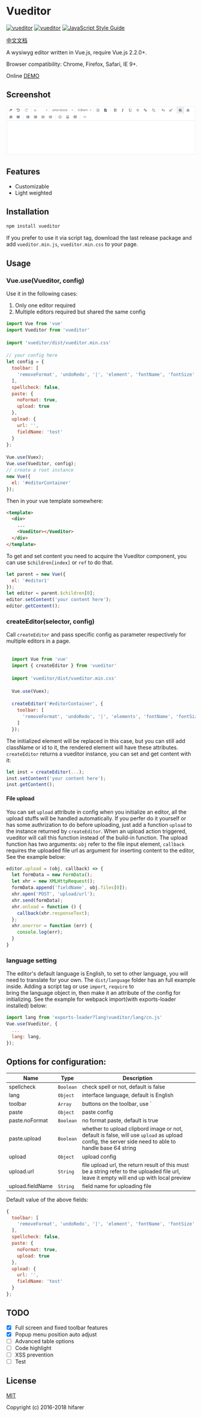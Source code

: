 Vueditor
===

[![vueditor](https://img.shields.io/npm/v/vueditor.svg)](https://www.npmjs.com/package/vueditor)
[![vueditor](https://img.shields.io/npm/l/vueditor.svg)](https://www.npmjs.com/package/vueditor)
[![JavaScript Style Guide](https://img.shields.io/badge/code_style-standard-brightgreen.svg)](https://standardjs.com)

[中文文档](./docs/chinese.md)

A wysiwyg editor written in Vue.js, require Vue.js 2.2.0+.

Browser compatibility: Chrome, Firefox, Safari, IE 9+.

Online [DEMO](http://hifarer.github.io/vueditor/)

## Screenshot

![vueditor](./vueditor.gif)

## Features

- Customizable
- Light weighted

## Installation
```javascript
npm install vueditor
```

If you prefer to use it via script tag, download the last release package and add `vueditor.min.js`, `vueditor.min.css` to your page. 

## Usage

### Vue.use(Vueditor, config)

Use it in the following cases:

1. Only one editor required
2. Multiple editors required but shared the same config

```javascript
import Vue from 'vue'
import Vueditor from 'vueditor'

import 'vueditor/dist/vueditor.min.css'

// your config here
let config = {
  toolbar: [
    'removeFormat', 'undoRedo', '|', 'element', 'fontName', 'fontSize', 'color'
  ],
  spellcheck: false,
  paste: {
    noFormat: true,
    upload: true
  },
  upload: {
    url: '',
    fieldName: 'test'
  }
};

Vue.use(Vuex);
Vue.use(Vueditor, config);
// create a root instance
new Vue({
  el: '#editorContainer'
});
```

Then in your vue template somewhere:
```html
<template>
  <div>
    ...
    <Vueditor></Vueditor>
  </div>
</template>
```

To get and set content you need to acquire the Vueditor component, you can use `$children[index]` or `ref` to do that.

```javascript
let parent = new Vue({
  el: '#editor1'
});
let editor = parent.$children[0];
editor.setContent('your content here');
editor.getContent();
```

### createEditor(selector, config)

Call `createEditor` and pass specific config as parameter respectively for multiple editors in a page. 

```javascript

  import Vue from 'vue'
  import { createEditor } from 'vueditor'

  import 'vueditor/dist/vueditor.min.css'
  
  Vue.use(Vuex);

  createEditor('#editorContainer', {
    toolbar: [
      'removeFormat', 'undoRedo', '|', 'elements', 'fontName', 'fontSize', 'color', 
    ]
  });
```

The initialized element will be replaced in this case, but you can still add className or id to it, the rendered element will have these attributes. `createEditor` returns a vueditor instance, you can set and get content with it:

```javascript
let inst = createEditor(...);
inst.setContent('your content here');
inst.getContent();
```

#### File upload

You can set `upload` attribute in config when you initialize an editor, all the upload stuffs will be handled automatically. If you perfer do it yourself or has some authrization to do before uploading, just add a function `upload` to the instance returned by `createEditor`. When an upload action triggered, vueditor will call this function instead of the build-in function. The upload function has two arguments: `obj` refer to the file input element, `callback` requires the uploaded file url as argument for inserting content to the editor, See the example below: 
```javascript
editor.upload = (obj, callback) => {
  let formData = new FormData();
  let xhr = new XMLHttpRequest();
  formData.append('fieldName', obj.files[0]);
  xhr.open('POST', 'upload/url');
  xhr.send(formData);
  xhr.onload = function () {
    callback(xhr.responseText);
  };
  xhr.onerror = function (err) {
    console.log(err);
  }
}
```

### language setting

The editor's default language is English, to set to other language, you will need to translate for your own.
The `dist/language` folder has an full example inside. Adding a script tag or use `import`, `require` to    
bring the language object in, then make it an attribute of the config for initializing. See the example for webpack import(with exports-loader installed) below:
```javascript
import lang from 'exports-loader?lang!vueditor/lang/cn.js'
Vue.use(Vueditor, {
  ...
  lang: lang,
});
```

## Options for configuration:

|          Name         |    Type    |                                                         Description                                                         |
| --------------------- | ---------- | --------------------------------------------------------------------------------------------------------------------------- |
| spellcheck            | `Boolean`  | check spell or not, default is false |
| lang                  | `Object`   | interface language, default is English |
| toolbar               | `Array`   | buttons on the toolbar, use `|` or `divider` as separator for grouping |
| paste                 | `Object`  | paste config |
| paste.noFormat        | `Boolean`  | no format paste, default is true |
| paste.upload          | `Boolean`  | whether to upload clipbord image or not, default is false, will use `upload` as upload config, the server side need to able to handle base 64 string |
| upload                | `Object`   | upload config |
| upload.url            | `String`   | file upload url, the return result of this must be a string refer to the uploaded file url, leave it empty will end up with local preview |
| upload.fieldName      | `String`   | field name for uploading file |


Default value of the above fields:

```javascript
{
  toolbar: [
    'removeFormat', 'undoRedo', '|', 'element', 'fontName', 'fontSize', 'color', 'divider', 'bold', 'italic', 'underline', 'strikeThrough', 'link', 'unLink', 'divider', 'subscript', 'superscript', 'divider', 'justifyLeft', 'justifyCenter', 'justifyRight', 'justifyFull', '|', 'indent', 'outdent', 'insertOrderedList', 'insertUnorderedList', '|', 'picture', 'table', '|', 'codeSnippet', 'fullscreen'
  ],
  spellcheck: false,
  paste: {
    noFormat: true,
    upload: true
  },
  upload: {
    url: '',
    fieldName: 'test'
  }
};
```

## TODO

- [x] Full screen and fixed toolbar features
- [x] Popup menu position auto adjust
- [ ] Advanced table options
- [ ] Code highlight
- [ ] XSS prevention
- [ ] Test

## License

[MIT](http://opensource.org/licenses/MIT)

Copyright (c) 2016-2018 hifarer